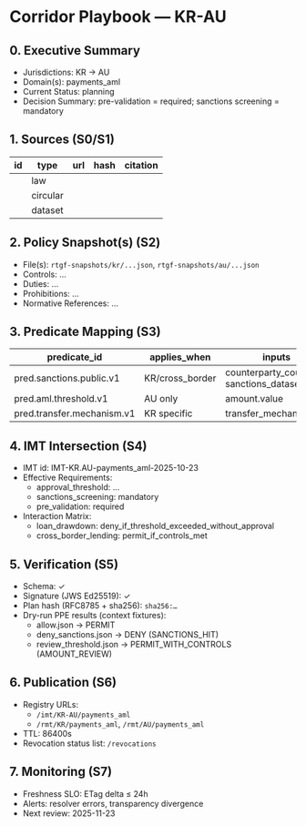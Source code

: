 # Corridor Playbook — KR-AU

## 0. Executive Summary
- Jurisdictions: KR → AU
- Domain(s): payments_aml
- Current Status: planning
- Decision Summary: pre-validation = required; sanctions screening = mandatory

## 1. Sources (S0/S1)
| id | type | url | hash | citation |
|---|---|---|---|---|
|  | law |  |  |  |
|  | circular |  |  |  |
|  | dataset |  |  |  |

## 2. Policy Snapshot(s) (S2)
- File(s): `rtgf-snapshots/kr/...json`, `rtgf-snapshots/au/...json`
- Controls: …
- Duties: …
- Prohibitions: …
- Normative References: …

## 3. Predicate Mapping (S3)
| predicate_id | applies_when | inputs | logic | on_fail |
|---|---|---|---|---|
| pred.sanctions.public.v1 | KR/cross_border | counterparty_country, sanctions_dataset_hash | EQUALS(sanctions_result,true) | DENY:SANCTIONS_HIT |
| pred.aml.threshold.v1 | AU only | amount.value | LTE(amount, THRESHOLD) | PERMIT_WITH_CONTROLS:AMOUNT_REVIEW |
| pred.transfer.mechanism.v1 | KR specific | transfer_mechanism | IN(SCC,DPF,ADEQUACY) | DENY:TRANSFER_MECHANISM_UNSUPPORTED |

## 4. IMT Intersection (S4)
- IMT id: IMT-KR.AU-payments_aml-2025-10-23
- Effective Requirements:
  - approval_threshold: …
  - sanctions_screening: mandatory
  - pre_validation: required
- Interaction Matrix:
  - loan_drawdown: deny_if_threshold_exceeded_without_approval
  - cross_border_lending: permit_if_controls_met

## 5. Verification (S5)
- Schema: ✓
- Signature (JWS Ed25519): ✓
- Plan hash (RFC8785 + sha256): `sha256:…`
- Dry-run PPE results (context fixtures):
  - allow.json → PERMIT
  - deny_sanctions.json → DENY (SANCTIONS_HIT)
  - review_threshold.json → PERMIT_WITH_CONTROLS (AMOUNT_REVIEW)

## 6. Publication (S6)
- Registry URLs:
  - `/imt/KR-AU/payments_aml`
  - `/rmt/KR/payments_aml`, `/rmt/AU/payments_aml`
- TTL: 86400s
- Revocation status list: `/revocations`

## 7. Monitoring (S7)
- Freshness SLO: ETag delta ≤ 24h
- Alerts: resolver errors, transparency divergence
- Next review: 2025-11-23
